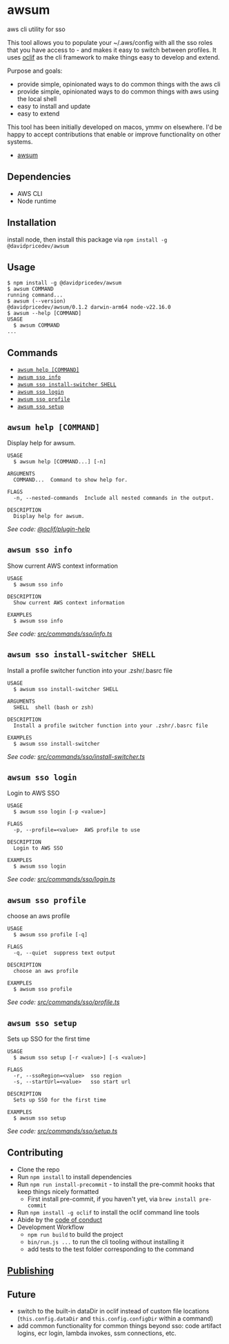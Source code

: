 # awsum

<!-- readme is partially auto-generated and the oclif generator doesn't follow the mdlint rules I'd prefer -->
<!-- markdownlint-disable MD040 -->

aws cli utility for sso

This tool allows you to populate your ~/.aws/config with all the sso roles that you have access to - and makes it easy to switch between profiles.
It uses [oclif](https://oclif.io/) as the cli framework to make things easy to develop and extend.

Purpose and goals:

- provide simple, opinionated ways to do common things with the aws cli
- provide simple, opinionated ways to do common things with aws using the local shell
- easy to install and update
- easy to extend

This tool has been initially developed on macos, ymmv on elsewhere.
I'd be happy to accept contributions that enable or improve functionality on other systems.

<!-- markdownlint-disable -->
<!-- toc -->
* [awsum](#awsum)
<!-- tocstop -->

## Dependencies

- AWS CLI
- Node runtime

## Installation

install node, then install this package via `npm install -g @davidpricedev/awsum`

## Usage

<!-- usage -->
```sh-session
$ npm install -g @davidpricedev/awsum
$ awsum COMMAND
running command...
$ awsum (--version)
@davidpricedev/awsum/0.1.2 darwin-arm64 node-v22.16.0
$ awsum --help [COMMAND]
USAGE
  $ awsum COMMAND
...
```
<!-- usagestop -->

## Commands

<!-- commands -->
* [`awsum help [COMMAND]`](#awsum-help-command)
* [`awsum sso info`](#awsum-sso-info)
* [`awsum sso install-switcher SHELL`](#awsum-sso-install-switcher-shell)
* [`awsum sso login`](#awsum-sso-login)
* [`awsum sso profile`](#awsum-sso-profile)
* [`awsum sso setup`](#awsum-sso-setup)

## `awsum help [COMMAND]`

Display help for awsum.

```
USAGE
  $ awsum help [COMMAND...] [-n]

ARGUMENTS
  COMMAND...  Command to show help for.

FLAGS
  -n, --nested-commands  Include all nested commands in the output.

DESCRIPTION
  Display help for awsum.
```

_See code: [@oclif/plugin-help](https://github.com/oclif/plugin-help/blob/v6.2.11/src/commands/help.ts)_

## `awsum sso info`

Show current AWS context information

```
USAGE
  $ awsum sso info

DESCRIPTION
  Show current AWS context information

EXAMPLES
  $ awsum sso info
```

_See code: [src/commands/sso/info.ts](https://github.com/davidpricedev/awsum/blob/v0.1.2/src/commands/sso/info.ts)_

## `awsum sso install-switcher SHELL`

Install a profile switcher function into your .zshr/.basrc file

```
USAGE
  $ awsum sso install-switcher SHELL

ARGUMENTS
  SHELL  shell (bash or zsh)

DESCRIPTION
  Install a profile switcher function into your .zshr/.basrc file

EXAMPLES
  $ awsum sso install-switcher
```

_See code: [src/commands/sso/install-switcher.ts](https://github.com/davidpricedev/awsum/blob/v0.1.2/src/commands/sso/install-switcher.ts)_

## `awsum sso login`

Login to AWS SSO

```
USAGE
  $ awsum sso login [-p <value>]

FLAGS
  -p, --profile=<value>  AWS profile to use

DESCRIPTION
  Login to AWS SSO

EXAMPLES
  $ awsum sso login
```

_See code: [src/commands/sso/login.ts](https://github.com/davidpricedev/awsum/blob/v0.1.2/src/commands/sso/login.ts)_

## `awsum sso profile`

choose an aws profile

```
USAGE
  $ awsum sso profile [-q]

FLAGS
  -q, --quiet  suppress text output

DESCRIPTION
  choose an aws profile

EXAMPLES
  $ awsum sso profile
```

_See code: [src/commands/sso/profile.ts](https://github.com/davidpricedev/awsum/blob/v0.1.2/src/commands/sso/profile.ts)_

## `awsum sso setup`

Sets up SSO for the first time

```
USAGE
  $ awsum sso setup [-r <value>] [-s <value>]

FLAGS
  -r, --ssoRegion=<value>  sso region
  -s, --startUrl=<value>   sso start url

DESCRIPTION
  Sets up SSO for the first time

EXAMPLES
  $ awsum sso setup
```

_See code: [src/commands/sso/setup.ts](https://github.com/davidpricedev/awsum/blob/v0.1.2/src/commands/sso/setup.ts)_
<!-- commandsstop -->
<!-- markdownlint-restore -->

## Contributing

- Clone the repo
- Run `npm install` to install dependencies
- Run `npm run install-precommit` - to install the pre-commit hooks that keep things nicely formatted
  - First install pre-commit, if you haven't yet, via `brew install pre-commit`
- Run `npm install -g oclif` to install the oclif command line tools
- Abide by the [code of conduct](https://opensource.creativecommons.org/community/code-of-conduct/)
- Development Workflow
  - `npm run build` to build the project
  - `bin/run.js ...` to run the cli tooling without installing it
  - add tests to the test folder corresponding to the command

## [Publishing](./publishing.md)

## Future

- switch to the built-in dataDir in oclif instead of custom file locations (`this.config.dataDir` and `this.config.configDir` within a command)
- add common functionality for common things beyond sso: code artifact logins, ecr login, lambda invokes, ssm connections, etc.
